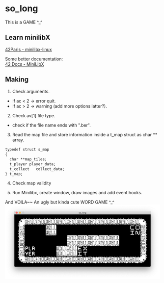 # so_long

This is a GAME ^_^

## Learn minilibX  
[42Paris - minilibx-linux](https://github.com/42Paris/minilibx-linux)

Some better documentation:  
[42 Docs - MiniLibX](https://harm-smits.github.io/42docs/libs/minilibx/getting_started.html)

## Making  
1. Check arguments.
  - If ac < 2 -> error quit.
  - If ac > 2 -> warning (add more options latter?).

2. Check av[1] file type.
  - check if the file name ends with ".ber".

3. Read the map file and store information inside a t_map struct as char ** array.
  ```
  typedef struct s_map
  {
    char **map_tiles;
	t_player player_data;
	t_collect	collect_data;
  } t_map;
  ```

4. Check map validity

5. Run Minilibx, create window, draw images and add event hooks.

And VOILA~~
An ugly but kinda cute WORD GAME ^_^
![so_long Word Game](so_long_demo.png)
